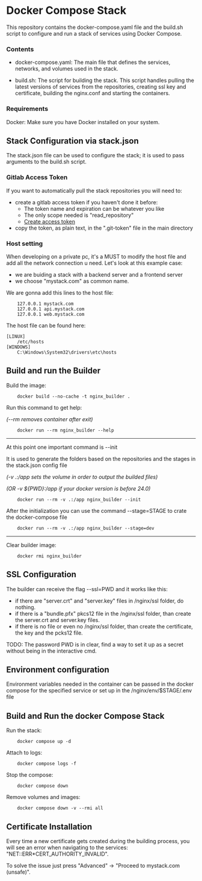# Docker Compose Stack

This repository contains the docker-compose.yaml file and the build.sh script to configure and run a stack of services using Docker Compose.

### Contents

- docker-compose.yaml: The main file that defines the services, networks, and volumes used in the stack.

- build.sh: The script for building the stack. This script handles pulling the latest versions of services from the repositories, creating ssl key and certificate, building the nginx.conf and starting the containers.

### Requirements

Docker: Make sure you have Docker installed on your system.

## Stack Configuration via stack.json

The stack.json file can be used to configure the stack; it is used to pass arguments to the build.sh script.

### Gitlab Access Token

If you want to automatically pull the stack repositories you will need to:

- create a gitlab access token if you haven't done it before:
  - The token name and expiration can be whatever you like
  - The only scope needed is "read_repository"
  - [Create access token](https://gitlab.intranet.bit4id.com/profile/personal_access_tokens)
- copy the token, as plain text, in the ".git-token" file in the main directory

### Host setting

When developing on a private pc, it's a MUST to modify the host file and add all the network connection u need.
Let's look at this example case:

- we are buiding a stack with a backend server and a frontend server
- we choose "mystack.com" as common name.

We are gonna add this lines to the host file:

```
    127.0.0.1 mystack.com
    127.0.0.1 api.mystack.com
    127.0.0.1 web.mystack.com
```

The host file can be found here:

```
[LINUX]
    /etc/hosts
[WINDOWS]
    C:\Windows\System32\drivers\etc\hosts
```

## Build and run the Builder

Build the image:

```
    docker build --no-cache -t nginx_builder .
```

Run this command to get help:

_(--rm removes container after exit)_

```
    docker run --rm nginx_builder --help
```

---

At this point one important command is --init

It is used to generate the folders based on the repositories and the stages in the stack.json config file

_(-v .:/app sets the volume in order to output the builded files)_

_(OR -v ${PWD}:/app if your docker version is before 24.0)_

```
    docker run --rm -v .:/app nginx_builder --init
```

After the initialization you can use the command --stage=STAGE to crate the docker-compose file

```
    docker run --rm -v .:/app nginx_builder --stage=dev
```

---

Clear builder image:

```
    docker rmi nginx_builder
```

## SSL Configuration

The builder can receive the flag --ssl=PWD and it works like this:

- if there are "server.crt" and "server.key" files in /nginx/ssl folder, do nothing.
- if there is a "bundle.pfx" pkcs12 file in the /nginx/ssl folder, than create the server.crt and server.key files.
- if there is no file or even no /nginx/ssl folder, than create the certificate, the key and the pcks12 file.

TODO: The password PWD is in clear, find a way to set it up as a secret without being in the interactive cmd.

## Environment configuration

Environment variables needed in the container can be passed in the docker compose for the specified service or set up in the /nginx/env/$STAGE/.env file

## Build and Run the docker Compose Stack

Run the stack:

```
    docker compose up -d
```

Attach to logs:

```
    docker compose logs -f
```

Stop the compose:

```
    docker compose down
```

Remove volumes and images:

```
    docker compose down -v --rmi all
```

## Certificate Installation

Every time a new certificate gets created during the building process, you will see an error when navigating to the services: "NET::ERR\*CERT_AUTHORITY_INVALID".

To solve the issue just press "Advanced" -> "Proceed to mystack.com (unsafe)".

